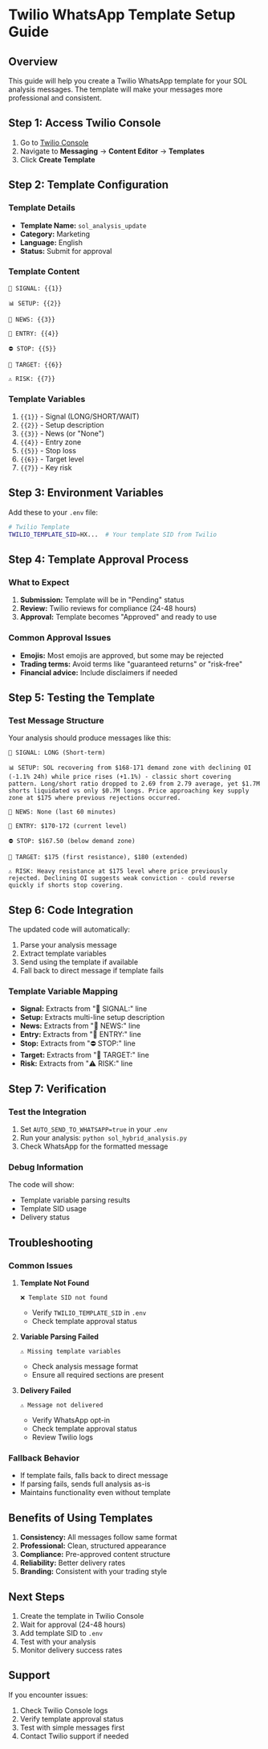 # Twilio WhatsApp Template Setup Guide

## Overview
This guide will help you create a Twilio WhatsApp template for your SOL analysis messages. The template will make your messages more professional and consistent.

## Step 1: Access Twilio Console

1. Go to [Twilio Console](https://console.twilio.com/)
2. Navigate to **Messaging** → **Content Editor** → **Templates**
3. Click **Create Template**

## Step 2: Template Configuration

### Template Details
- **Template Name:** `sol_analysis_update`
- **Category:** Marketing
- **Language:** English
- **Status:** Submit for approval

### Template Content
```
🚨 SIGNAL: {{1}}

📊 SETUP: {{2}}

📰 NEWS: {{3}}

🎯 ENTRY: {{4}}

⛔ STOP: {{5}}

🎪 TARGET: {{6}}

⚠️ RISK: {{7}}
```

### Template Variables
1. `{{1}}` - Signal (LONG/SHORT/WAIT)
2. `{{2}}` - Setup description
3. `{{3}}` - News (or "None")
4. `{{4}}` - Entry zone
5. `{{5}}` - Stop loss
6. `{{6}}` - Target level
7. `{{7}}` - Key risk

## Step 3: Environment Variables

Add these to your `.env` file:

```bash
# Twilio Template
TWILIO_TEMPLATE_SID=HX...  # Your template SID from Twilio
```

## Step 4: Template Approval Process

### What to Expect
1. **Submission:** Template will be in "Pending" status
2. **Review:** Twilio reviews for compliance (24-48 hours)
3. **Approval:** Template becomes "Approved" and ready to use

### Common Approval Issues
- **Emojis:** Most emojis are approved, but some may be rejected
- **Trading terms:** Avoid terms like "guaranteed returns" or "risk-free"
- **Financial advice:** Include disclaimers if needed

## Step 5: Testing the Template

### Test Message Structure
Your analysis should produce messages like this:

```
🚨 SIGNAL: LONG (Short-term)

📊 SETUP: SOL recovering from $168-171 demand zone with declining OI (-1.1% 24h) while price rises (+1.1%) - classic short covering pattern. Long/short ratio dropped to 2.69 from 2.79 average, yet $1.7M shorts liquidated vs only $0.7M longs. Price approaching key supply zone at $175 where previous rejections occurred.

📰 NEWS: None (last 60 minutes)

🎯 ENTRY: $170-172 (current level)

⛔ STOP: $167.50 (below demand zone)

🎪 TARGET: $175 (first resistance), $180 (extended)

⚠️ RISK: Heavy resistance at $175 level where price previously rejected. Declining OI suggests weak conviction - could reverse quickly if shorts stop covering.
```

## Step 6: Code Integration

The updated code will automatically:
1. Parse your analysis message
2. Extract template variables
3. Send using the template if available
4. Fall back to direct message if template fails

### Template Variable Mapping
- **Signal:** Extracts from "🚨 SIGNAL:" line
- **Setup:** Extracts multi-line setup description
- **News:** Extracts from "📰 NEWS:" line
- **Entry:** Extracts from "🎯 ENTRY:" line
- **Stop:** Extracts from "⛔ STOP:" line
- **Target:** Extracts from "🎪 TARGET:" line
- **Risk:** Extracts from "⚠️ RISK:" line

## Step 7: Verification

### Test the Integration
1. Set `AUTO_SEND_TO_WHATSAPP=true` in your `.env`
2. Run your analysis: `python sol_hybrid_analysis.py`
3. Check WhatsApp for the formatted message

### Debug Information
The code will show:
- Template variable parsing results
- Template SID usage
- Delivery status

## Troubleshooting

### Common Issues

1. **Template Not Found**
   ```
   ❌ Template SID not found
   ```
   - Verify `TWILIO_TEMPLATE_SID` in `.env`
   - Check template approval status

2. **Variable Parsing Failed**
   ```
   ⚠️ Missing template variables
   ```
   - Check analysis message format
   - Ensure all required sections are present

3. **Delivery Failed**
   ```
   ⚠️ Message not delivered
   ```
   - Verify WhatsApp opt-in
   - Check template approval status
   - Review Twilio logs

### Fallback Behavior
- If template fails, falls back to direct message
- If parsing fails, sends full analysis as-is
- Maintains functionality even without template

## Benefits of Using Templates

1. **Consistency:** All messages follow same format
2. **Professional:** Clean, structured appearance
3. **Compliance:** Pre-approved content structure
4. **Reliability:** Better delivery rates
5. **Branding:** Consistent with your trading style

## Next Steps

1. Create the template in Twilio Console
2. Wait for approval (24-48 hours)
3. Add template SID to `.env`
4. Test with your analysis
5. Monitor delivery success rates

## Support

If you encounter issues:
1. Check Twilio Console logs
2. Verify template approval status
3. Test with simple messages first
4. Contact Twilio support if needed
